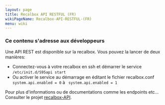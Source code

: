 ```yaml
---
layout: page
title: Recalbox API RESTFUL (FR)
wikiPageName: Recalbox-API-RESTFUL-(FR)
menu: wiki
---
```


### Ce contenu s'adresse aux développeurs ###
Une API REST est disponible sur la recalbox.
Vous pouvez la lancer de deux manières:
- Connectez-vous à votre recalbox en ssh et démarrer le service `/etc/init.d/S95api start`
- Ou activer le service au démarrage en éditant le fichier recalbox.conf `system.api.enabled = 0` à ` system.api.enabled = 1`

Pour plus d'informations ou de documentations comme les endpoints etc... Consulter le projet [recalbox-API](https://github.com/recalbox/recalbox-api).
